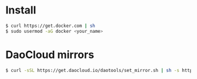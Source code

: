 # Install

```bash
$ curl https://get.docker.com | sh
$ sudo usermod -aG docker <your_name>
```

# DaoCloud mirrors

```bash
$ curl -sSL https://get.daocloud.io/daotools/set_mirror.sh | sh -s http://ae251d83.m.daocloud.io
```